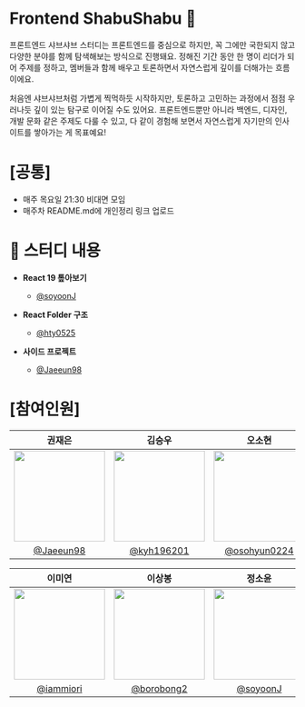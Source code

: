 # Frontend ShabuShabu 🍲

프론트엔드 샤브샤브 스터디는 프론트엔드를 중심으로 하지만, 꼭 그에만 국한되지 않고 다양한 분야를 함께 탐색해보는 방식으로 진행돼요. 정해진 기간 동안 한 명이 리더가 되어 주제를 정하고, 멤버들과 함께 배우고 토론하면서 자연스럽게 깊이를 더해가는 흐름이에요.

처음엔 샤브샤브처럼 가볍게 찍먹하듯 시작하지만, 토론하고 고민하는 과정에서 점점 우러나듯 깊이 있는 탐구로 이어질 수도 있어요. 프론트엔드뿐만 아니라 백엔드, 디자인, 개발 문화 같은 주제도 다룰 수 있고, 다 같이 경험해 보면서 자연스럽게 자기만의 인사이트를 쌓아가는 게 목표예요!


# [공통]
- 매주 목요일 21:30 비대면 모임
- 매주차 README.md에 개인정리 링크 업로드


# 🥬 스터디 내용

- <b>React 19 톺아보기</b>  
  - [@soyoonJ](https://github.com/soyoonJ)

- <b>React Folder 구조</b>
  - [@hty0525](https://github.com/hty0525)

- <b>사이드 프로젝트</b>
  - [@Jaeeun98](https://github.com/Jaeeun98)


# [참여인원]

|                                      권재은                                      |                                      김승우                                      |                                      오소현                                      |
| :------------------------------------------------------------------------------: | :------------------------------------------------------------------------------: | :------------------------------------------------------------------------------: |
| <img width="160px" src="https://avatars.githubusercontent.com/u/58484758?v=4" /> | <img width="160px" src="https://avatars.githubusercontent.com/u/53055051?v=4" /> | <img width="160px" src="https://avatars.githubusercontent.com/u/53892427?v=4" /> |
|                     [@Jaeeun98](https://github.com/Jaeeun98)                     |                    [@kyh196201](https://github.com/kyh196201)                    |                  [@osohyun0224](https://github.com/osohyun0224)                  |

|                                      이미연                                      |                                      이상봉                                      |                                      정소윤                                      |                                      황태영                                      |
| :------------------------------------------------------------------------------: | :------------------------------------------------------------------------------: | :------------------------------------------------------------------------------: | :------------------------------------------------------------------------------: |
| <img width="160px" src="https://avatars.githubusercontent.com/u/46439995?v=4" /> | <img width="160px" src="https://avatars.githubusercontent.com/u/69666944?v=4" /> | <img width="160px" src="https://avatars.githubusercontent.com/u/96245651?v=4" /> | <img width="160px" src="https://avatars.githubusercontent.com/u/89963995?v=4" /> |
|                     [@iammiori](https://github.com/iammiori)                     |                    [@borobong2](https://github.com/borobong2)                    |                      [@soyoonJ](https://github.com/soyoonJ)                      |                      [@hty0525](https://github.com/hty0525)                      |
